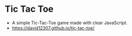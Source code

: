 # Tic Tac Toe
 - A simple Tic-Tac-Toe game made with clear JavaScript.
 - https://david12307.github.io/tic-tac-toe/
